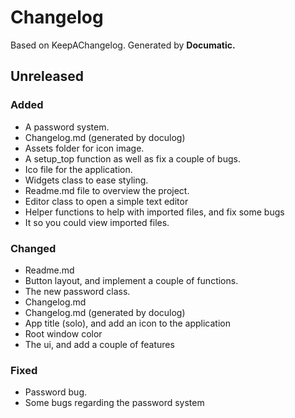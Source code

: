# Changelog

Based on KeepAChangelog.
Generated by **Documatic.**

## Unreleased

### Added

* A password system.
* Changelog.md (generated by doculog)
* Assets folder for icon image.
* A setup_top function as well as fix a couple of bugs.
* Ico file for the application.
* Widgets class to ease styling.
* Readme.md file to overview the project.
* Editor class to open a simple text editor
* Helper functions to help with imported files, and fix some bugs
* It so you could view imported files.

### Changed

* Readme.md
* Button layout, and implement a couple of functions.
* The new password class.
* Changelog.md
* Changelog.md (generated by doculog)
* App title (solo), and add an icon to the application
* Root window color
* The ui, and add a couple of features

### Fixed

* Password bug.
* Some bugs regarding the password system
